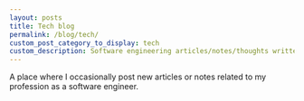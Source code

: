 ```yaml
---
layout: posts
title: Tech blog
permalink: /blog/tech/
custom_post_category_to_display: tech
custom_description: Software engineering articles/notes/thoughts written by a server-side engineer.
---
```

A place where I occasionally post new articles or notes related to my profession as a software engineer.
